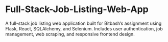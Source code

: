 # Full-Stack-Job-Listing-Web-App
A full-stack job listing web application built for Bitbash’s assignment using Flask, React, SQLAlchemy, and Selenium. Includes user authentication, job management, web scraping, and responsive frontend design.

